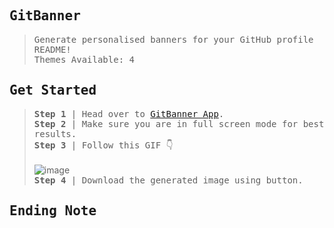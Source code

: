 ## <samp>GitBanner</samp>
> <samp>Generate personalised banners for your GitHub profile README!</samp>\
> <samp>Themes Available: 4</samp>

## <samp>Get Started</samp>
> <samp>__Step 1__ | Head over to <a href="https://gitbanner.js.org">GitBanner App</a>.</samp>\
> <samp>__Step 2__ | Make sure you are in full screen mode for best results.</samp>\
> <samp>__Step 3__ | Follow this GIF 👇</samp>\
> </br>
> ![image](https://i.imgur.com/SlG7LXA.gif)
> </br>
> <samp>__Step 4__ | Download the generated image using button.</samp>

## <samp>Ending Note</samp>
> <samp></samp>
> <samp></samp>

